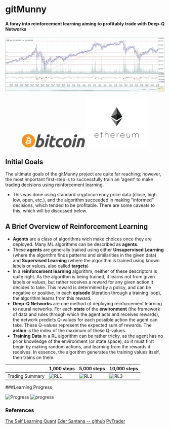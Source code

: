 # gitMunny
#### A foray into reinforcement learning aiming to profitably trade with Deep-Q Networks
![Poloniex Chart -- BitCoin](./images/bitcoinExchange.png)
<div style = 'text-align: center'>
<img src=./images/Bitcoin_logo.png><img src=./images/ethereumLogo.png>
</div>

## Initial Goals
The ultimate goals of the gitMunny project are quite far reaching; however, the most important first-step is to successfully train an 'agent' to make trading decisions using reinforcement learning.
- This was done using standard cryptocurrency price data (close, high low, open, etc.), and the algorithm succeeded in making "informed" decisions, which tended to be profitable. There are some caveats to this, which will be discussed below.

## A Brief Overview of Reinforcement Learning

- **Agents** are a class of algorithms wich make choices once they are deployed. Many ML algorithms can be described as **agents**.
- These **agents** are generally trained using either **Unsupervised Learning** (where the algorithm finds patterns and similarities in the given data) and **Supervised Learning** (where the algorithm is trained using known labels or values, also called **targets**)
- In a **reinforcement learning** algorithm, neither of these descriptors is quite right. As the algorithm is being trained, it learns not from given labels or values, but rather receives a reward for any given action it decides to take. This reward is determined by a policy, and can be negative or positive. In each **episode** (iteration through a training loop), the algorithm learns from this reward.
- **Deep-Q Networks** are one method of deploying reinforcement learning to neural networks. For each **state** of the **environment** (the framework of data and rules through which the agent acts and receives rewards), the network predicts Q-values for each possible action the agent can take. These Q-values represent the expected sum of rewards. The **action** is the index of the maximum of these Q-values.
- **Training Data** in a RL algorithm can be rather tricky, as the agent has no prior knowledge of the environment (or state space), so it must first begin by making random actions, and learning from the rewards it receives. In essence, the algorithm generates the training values itself, then trains on them.  

| | 1,000 steps | 5,000 steps | 10,000 steps|
|---| --- | --- | ---|
|Trading Summary| ![RL1](./images/BTC_1000sgd_summary.png) | ![RL2](./images/BTC_5000sgd_summary.png) | ![RL3](images/BTC_10000sgd_summary.png)|

###Learning Progress

![Progress](images/reward_curve_sgd.png)
![progress](images/reward_curve.png)


### References
[The Self Learning Quant](https://hackernoon.com/the-self-learning-quant-d3329fcc9915)
[Eder Santana -- github](https://github.com/EderSantana/X)
[PyTrader](https://github.com/owocki/pytrader/)
